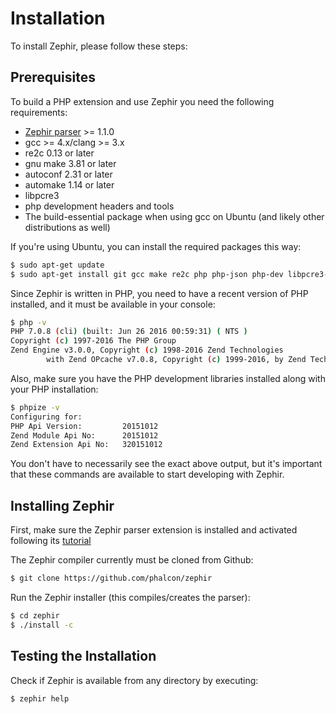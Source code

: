 # Installation

To install Zephir, please follow these steps:

<a name='prerequisites'></a>

## Prerequisites

To build a PHP extension and use Zephir you need the following requirements:

* [Zephir parser](https://github.com/phalcon/php-zephir-parser) >= 1.1.0
* gcc >= 4.x/clang >= 3.x
* re2c 0.13 or later
* gnu make 3.81 or later
* autoconf 2.31 or later
* automake 1.14 or later
* libpcre3
* php development headers and tools
* The build-essential package when using gcc on Ubuntu (and likely other distributions as well)

If you're using Ubuntu, you can install the required packages this way:

```bash
$ sudo apt-get update
$ sudo apt-get install git gcc make re2c php php-json php-dev libpcre3-dev build-essential
```

Since Zephir is written in PHP, you need to have a recent version of PHP installed, and it must be available in your console:

```bash
$ php -v
PHP 7.0.8 (cli) (built: Jun 26 2016 00:59:31) ( NTS )
Copyright (c) 1997-2016 The PHP Group
Zend Engine v3.0.0, Copyright (c) 1998-2016 Zend Technologies
        with Zend OPcache v7.0.8, Copyright (c) 1999-2016, by Zend Technologies
```

Also, make sure you have the PHP development libraries installed along with your PHP installation:

```bash
$ phpize -v
Configuring for:
PHP Api Version:         20151012
Zend Module Api No:      20151012
Zend Extension Api No:   320151012
```

You don't have to necessarily see the exact above output, but it's important that these commands are available to start developing with Zephir.

<a name='installing-zephir'></a>

## Installing Zephir

First, make sure the Zephir parser extension is installed and activated following its [tutorial](https://github.com/phalcon/php-zephir-parser)

The Zephir compiler currently must be cloned from Github:

```bash
$ git clone https://github.com/phalcon/zephir
```

Run the Zephir installer (this compiles/creates the parser):

```bash
$ cd zephir
$ ./install -c
```

<a name='testing-the-installation'></a>

## Testing the Installation

Check if Zephir is available from any directory by executing:

```bash
$ zephir help
```